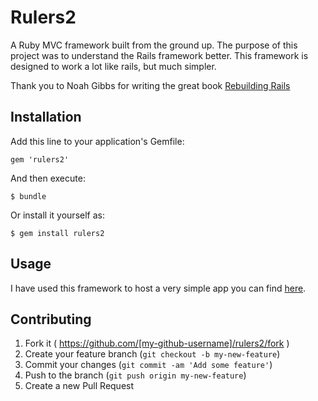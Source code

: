 # Rulers2

A Ruby MVC framework built from the ground up. The purpose of this project was to understand the Rails framework better. This framework is designed to work a lot like rails, but much simpler. 

Thank you to Noah Gibbs for writing the great book [Rebuilding Rails](http://rebuilding-rails.com/RebuildingRailsFree.pdf)

## Installation

Add this line to your application's Gemfile:

    gem 'rulers2'

And then execute:

    $ bundle

Or install it yourself as:

    $ gem install rulers2

## Usage

I have used this framework to host a very simple app you can find [here](https://github.com/fdel15/best_quotes).

## Contributing

1. Fork it ( https://github.com/[my-github-username]/rulers2/fork )
2. Create your feature branch (`git checkout -b my-new-feature`)
3. Commit your changes (`git commit -am 'Add some feature'`)
4. Push to the branch (`git push origin my-new-feature`)
5. Create a new Pull Request
